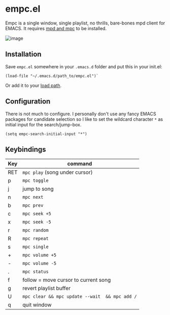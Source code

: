 # empc.el
Empc is a single window, single playlist, no thrills, bare-bones mpd client for EMACS. It requires [mpd and mpc](https://musicpd.org/) to be installed.

![image](https://github.com/aroess/empc/blob/main/screenshot.png?raw=true)

## Installation
Save `empc.el` somewhere in your `.emacs.d` folder and put this in your init.el:

```elisp
(load-file "~/.emacs.d/path_to/empc.el")`
```

Or add it to your [load path](https://www.emacswiki.org/emacs/LoadPath).

## Configuration
There is not much to configure. I personally don't use any fancy EMACS packages for candidate selection so I like to set the wildcard character `*` as initial input for the search/jump-box.

```elisp
(setq empc-search-initial-input "*")
```

## Keybindings
| Key | command | 
| --- | --- |
| RET | `mpc play` (song under cursor) |
| p | `mpc toggle` |
| j | jump to song
| n | `mpc next` | 
| b | `mpc prev` | 
| c | `mpc seek +5` |
| x | `mpc seek -5` |
| r | `mpc random` |     
| R | `mpc repeat` |      
| s | `mpc single` |
| + | `mpc volume +5` |
| - | `mpc volume -5` |
| . | `mpc status` |
| f | follow = move cursor to current song |
| g | revert playlist buffer |
| U | `mpc clear && mpc update --wait  && mpc add /` |
| q | quit window |
